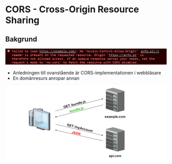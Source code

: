 # CORS - Cross-Origin Resource Sharing

## Bakgrund

<img src="images/cors-fail.png">

* Anledningen till ovanstående är CORS-implementationen i webbläsare
* En domänresurs anropar annan

<img src="images/cors-fail2.png">
